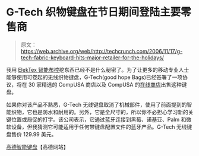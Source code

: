 # G-Tech 织物键盘在节日期间登陆主要零售商

> 原文：<https://web.archive.org/web/http://techcrunch.com/2006/11/17/g-tech-fabric-keyboard-hits-major-retailer-for-the-holidays/>

我用 [ElekTex 智能布控](https://web.archive.org/web/20150919140921/http://crunchgear.com/2006/10/27/g-tech-messenger-bag-lets-you-have-your-music-listen-to-it-too/)挖东西已经不是什么秘密了。为了让更多的移动专业人士能够使用可卷起的无线织物键盘，G-Tech(good hope Bags)已经签署了一项协议，将在 30 家精选的 CompUSA 商店以及 CompUSA 的[在线商店](https://web.archive.org/web/20150919140921/http://www.compusa.com/)出售这种键盘。

如果你对该产品不熟悉，G-Tech 无线键盘取消了机械部件，使用了前面提到的智能织物，它也是防水和耐用的。另外，它是全尺寸的，所以你不必担心学习新的关键位置或局促的打字。该公司表示，它通过蓝牙连接到黑莓、诺基亚、Palm 和微软设备，但我猜测它可能适用于任何带键盘配置文件的蓝牙产品。G-Tech 无线键盘售价 129.99 美元。

[高德智能键盘](https://web.archive.org/web/20150919140921/http://www.g-techworld.com/mainThisProduct.php?ProductID=5250)【高德网站】